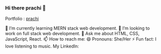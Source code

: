 ### Hi there prachi  👋


Portfolio : <a href=""> prachi </a>

🌱 I’m currently learning MERN stack web development.
👯 I’m looking to work on full stack web development.
💬 Ask me about HTML, CSS, JavaScript, React.
📫 How to reach me: 
😄 Pronouns: She/Her
⚡ Fun fact: I love listening to music. My LinkedIn: 
